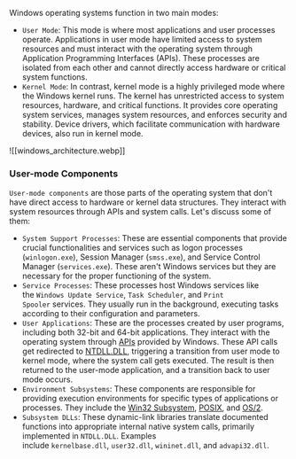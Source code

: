 
Windows operating systems function in two main modes:

- `User Mode`: This mode is where most applications and user processes operate. Applications in user mode have limited access to system resources and must interact with the operating system through Application Programming Interfaces (APIs). These processes are isolated from each other and cannot directly access hardware or critical system functions.
- `Kernel Mode`: In contrast, kernel mode is a highly privileged mode where the Windows kernel runs. The kernel has unrestricted access to system resources, hardware, and critical functions. It provides core operating system services, manages system resources, and enforces security and stability. Device drivers, which facilitate communication with hardware devices, also run in kernel mode.

![[windows_architecture.webp]]

### User-mode Components

`User-mode components` are those parts of the operating system that don't have direct access to hardware or kernel data structures. They interact with system resources through APIs and system calls. Let's discuss some of them:

- `System Support Processes`: These are essential components that provide crucial functionalities and services such as logon processes (`winlogon.exe`), Session Manager (`smss.exe`), and Service Control Manager (`services.exe`). These aren't Windows services but they are necessary for the proper functioning of the system.
- `Service Processes`: These processes host Windows services like the `Windows Update Service`, `Task Scheduler`, and `Print Spooler` services. They usually run in the background, executing tasks according to their configuration and parameters.
- `User Applications`: These are the processes created by user programs, including both 32-bit and 64-bit applications. They interact with the operating system through [APIs](https://en.wikipedia.org/wiki/Windows_API) provided by Windows. These API calls get redirected to [NTDLL.DLL](https://en.wikipedia.org/wiki/Microsoft_Windows_library_files#NTDLL.DLL), triggering a transition from user mode to kernel mode, where the system call gets executed. The result is then returned to the user-mode application, and a transition back to user mode occurs.
- `Environment Subsystems`: These components are responsible for providing execution environments for specific types of applications or processes. They include the [Win32 Subsystem](https://en.wikipedia.org/wiki/Architecture_of_Windows_NT#Win32_environment_subsystem), [POSIX](https://en.wikipedia.org/wiki/Microsoft_POSIX_subsystem), and [OS/2](https://en.wikipedia.org/wiki/OS/2).
- `Subsystem DLLs`: These dynamic-link libraries translate documented functions into appropriate internal native system calls, primarily implemented in `NTDLL.DLL`. Examples include `kernelbase.dll`, `user32.dll`, `wininet.dll`, and `advapi32.dll`.